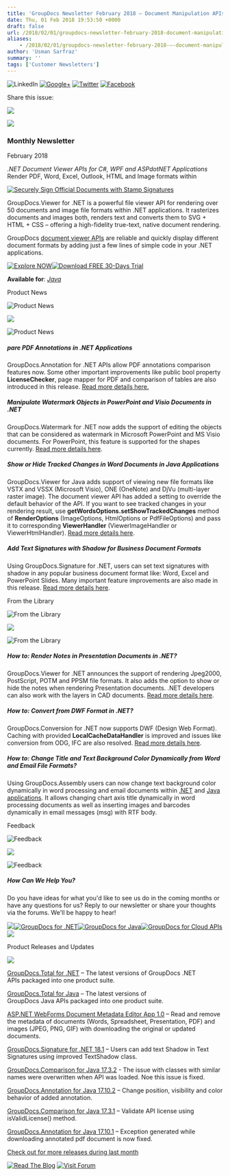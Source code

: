 ```yaml
---
title: 'GroupDocs Newsletter February 2018 – Document Manipulation APIs and Code Examples'
date: Thu, 01 Feb 2018 19:53:50 +0000
draft: false
url: /2018/02/01/groupdocs-newsletter-february-2018-document-manipulation-apis-code-examples/
aliases:
    - /2018/02/01/groupdocs-newsletter-february-2018-–-document-manipulation-apis-code-examples/
author: 'Usman Sarfraz'
summary: ''
tags: ['Customer Newsletters']
---
```


![LinkedIn](https://newsletter.groupdocs.com/uploadimages/image/linkedIn-Icon.png) [![Google+](https://newsletter.groupdocs.com/uploadimages/image/googlePlus-Icon.png)](https://plus.google.com/u/0/b/103611049630322465740/+GroupDocs/?utm_source=nl&utm_campaign=nl-feb18&utm_medium=link) [![Twitter](https://newsletter.groupdocs.com/uploadimages/image/twitter-Icon.png)](https://twitter.com/GroupDocs?utm_source=nl&utm_campaign=nl-feb18&utm_medium=link) [![Facebook](https://newsletter.groupdocs.com/uploadimages/image/facebook-Icon.png)](https://www.facebook.com/GroupDocsApp/?utm_source=nl&utm_campaign=nl-feb18&utm_medium=link)

Share this issue:

![](https://newsletter.groupdocs.com/uploadimages/image/asposeimages/newsletter/separator-690px.png)

[![](https://newsletter.groupdocs.com/uploadimages/image/logo-white.png)](https://www.groupdocs.com/?utm_source=nl&utm_campaign=nl-feb18&utm_medium=link)

### Monthly Newsletter

February 2018

_.NET Document Viewer APIs for C#, WPF and ASPdotNET Applications_  
Render PDF, Word, Excel, Outlook, HTML and Image formats within

[![Securely Sign Official Documents with Stamp Signatures](https://newsletter.groupdocs.com/uploadimages/image/advert_feb_2018.png)](https://products.groupdocs.com/viewer?utm_source=nl&utm_campaign=nl-feb18&utm_medium=link)

GroupDocs.Viewer for .NET is a powerful file viewer API for rendering over 50 documents and image file formats within .NET applications. It rasterizes documents and images both, renders text and converts them to SVG + HTML + CSS – offering a high-fidelity true-text, native document rendering.  
  
GroupDocs [document viewer APIs](https://products.groupdocs.com/viewer/net?utm_source=nl&utm_campaign=nl-feb18&utm_medium=link) are reliable and quickly display different document formats by adding just a few lines of simple code in your .NET applications.

[![Explore NOW](https://newsletter.groupdocs.com/uploadimages/image/ActionButtonsFeb2018.png "Explore NOW")](https://products.groupdocs.com/viewer?utm_source=nl&utm_campaign=nl-feb18&utm_medium=link)[![Download FREE 30-Days Trial](https://newsletter.groupdocs.com/uploadimages/image/advertActionButton-free%2812%29.png "Download FREE 30-Days Trial")](https://downloads.groupdocs.com/viewer/net?utm_source=nl&utm_campaign=nl-february18&utm_medium=link)

**Available for**: _[Java](https://products.groupdocs.com/viewer/java?utm_source=nl&utm_campaign=nl-feb18&utm_medium=link)_

Product News

![Product News](https://newsletter.groupdocs.com/uploadimages/image/asposeimages/newsletter/productNews-Icon.png)

![](https://newsletter.groupdocs.com/uploadimages/image/asposeimages/newsletter/separator-630px.png)

![Product News](https://newsletter.groupdocs.com/uploadimages/image/asposeimages/newsletter/productNews-Icon.png)

##### pare PDF Annotations in .NET Applications

GroupDocs.Annotation for .NET APIs allow PDF annotations comparison features now. Some other important improvements like public bool property **LicenseChecker**, page mapper for PDF and comparison of tables are also introduced in this release. [Read more details here.](https://blog.groupdocs.com/2018/01/17/annotations-comparison-implemented-groupdocs.comparison-.net-18.1/?utm_source=nl&utm_campaign=nl-feb18&utm_medium=link)

##### Manipulate Watermark Objects in PowerPoint and Visio Documents in .NET

GroupDocs.Watermark for .NET now adds the support of editing the objects that can be considered as watermark in Microsoft PowerPoint and MS Visio documents. For PowerPoint, this feature is supported for the shapes currently. [Read more details here](https://blog.groupdocs.com/2018/01/17/edit-watermark-objects-in-powerpoint-and-visio-documents-using-groupdocs.watermark-for-.net-18.1/?utm_source=nl&utm_campaign=nl-feb18&utm_medium=link).

##### Show or Hide Tracked Changes in Word Documents in Java Applications

GroupDocs.Viewer for Java adds support of viewing new file formats like VSTX and VSSX (Microsoft Visio), ONE (OneNote) and DjVu (multi-layer raster image). The document viewer API has added a setting to override the default behavior of the API. If you want to see tracked changes in your rendering result, use **getWordsOptions.setShowTrackedChanges** method of **RenderOptions** (ImageOptions, HtmlOptions or PdfFileOptions) and pass it to corresponding **ViewerHandler** (ViewerImageHandler or ViewerHtmlHandler). [Read more details here](https://blog.groupdocs.com/2018/01/10/show-tracked-changes-in-word-documents-groupdocs.viewer-for-java-17.5.0/?utm_source=nl&utm_campaign=nl-feb18&utm_medium=link).

##### Add Text Signatures with Shadow for Business Document Formats

Using GroupDocs.Signature for .NET, users can set text signatures with shadow in any popular business document format like: Word, Excel and PowerPoint Slides. Many important feature improvements are also made in this release. [Read more details here](https://blog.groupdocs.com/2018/01/23/.net-e-signing-api-v18.1/?utm_source=nl&utm_campaign=nl-feb18&utm_medium=link).

From the Library

![From the Library](https://newsletter.groupdocs.com/uploadimages/image/asposeimages/newsletter/fromLibrary-Icon.png)

![](https://newsletter.groupdocs.com/uploadimages/image/asposeimages/newsletter/separator-630px.png)

![From the Library](https://newsletter.groupdocs.com/uploadimages/image/asposeimages/newsletter/fromLibrary-Icon.png)

##### How to: Render Notes in Presentation Documents in .NET?

GroupDocs.Viewer for .NET announces the support of rendering Jpeg2000, PostScript, POTM and PPSM file formats. It also adds the option to show or hide the notes when rendering Presentation documents. .NET developers can also work with the layers in CAD documents. [Read more details here](https://blog.groupdocs.com/2018/01/25/render-slide-notes-in-presentation-document-groupdocs.viewer-for-.net-18.1/?utm_source=nl&utm_campaign=nl-feb18&utm_medium=link).

##### How to: Convert from DWF Format in .NET?

GroupDocs.Conversion for .NET now supports DWF (Design Web Format). Caching with provided **LocalCacheDataHandler** is improved and issues like conversion from ODG, IFC are also resolved. [Read more details here](https://blog.groupdocs.com/2018/01/24/conversion-dwf-format-supported-groupdocs.conversion-.net-18.1/?utm_source=nl&utm_campaign=nl-feb18&utm_medium=link).

##### How to: Change Title and Text Background Color Dynamically from Word and Email File Formats?

Using GroupDocs.Assembly users can now change text background color dynamically in word processing and email documents within [.NET](https://blog.groupdocs.com/2018/01/12/change-text-background-color-dynamically-using-groupdocs.assembly-for-.net-17.12/?utm_source=nl&utm_campaign=nl-feb18&utm_medium=link) and [Java applications](https://blog.groupdocs.com/2018/01/12/change-title-and-background-color-dynamically-using-groupdocs.assembly-for-java-17.12/?utm_source=nl&utm_campaign=nl-feb18&utm_medium=link). It allows changing chart axis title dynamically in word processing documents as well as inserting images and barcodes dynamically in email messages (msg) with RTF body.

Feedback

![Feedback](https://newsletter.groupdocs.com/uploadimages/image/asposeimages/newsletter/giveFeedback-Icon.png)

![](https://newsletter.groupdocs.com/uploadimages/image/asposeimages/newsletter/separator-630px.png)

![Feedback](https://newsletter.groupdocs.com/uploadimages/image/asposeimages/newsletter/giveFeedback-Icon.png)

##### How Can We Help You?

Do you have ideas for what you'd like to see us do in the coming months or have any questions for us? Reply to our newsletter or share your thoughts via the forums. We'll be happy to hear!

![](https://www.aspose.com/Images/Newsletter/april-2017/spacer-nl.png)[![GroupDocs for .NET](https://newsletter.groupdocs.com/uploadimages/image/dotNet-Icon.png)](https://products.groupdocs.com/total/net?utm_source=nl&utm_campaign=nl-feb18&utm_medium=link)[![GroupDocs for Java](https://newsletter.groupdocs.com/uploadimages/image/java-Icon.png)](https://products.groupdocs.com/total/java?utm_source=nl&utm_campaign=nl-feb18&utm_medium=link)[![GroupDocs for Cloud APIs](https://newsletter.groupdocs.com/uploadimages/image/cloudApi-Icon.png)](https://www.groupdocs.cloud/?utm_source=nl&utm_campaign=nl-feb18&utm_medium=link)![](https://www.aspose.com/Images/Newsletter/april-2017/spacer-nl.png)

Product Releases and Updates

![](https://newsletter.groupdocs.com/uploadimages/image/asposeimages/newsletter/separator-630px.png)

[GroupDocs.Total for .NET](https://products.groupdocs.com/total/net?utm_source=nl&utm_campaign=nl-feb18&utm_medium=link) – The latest versions of GroupDocs .NET APIs packaged into one product suite.

[GroupDocs.Total for Java](https://products.groupdocs.com/total/java?utm_source=nl&utm_campaign=nl-feb18&utm_medium=link) – The latest versions of GroupDocs Java APIs packaged into one product suite.

[ASP.NET WebForms Document Metadata Editor App 1.0](https://blog.groupdocs.com/2018/01/08/introducing-asp.net-webforms-document-metadata-editor-app-v1.0.0-groupdocs.metadata-for-.net/?utm_source=nl&utm_campaign=nl-feb18&utm_medium=link) – Read and remove the metadata of documents (Words, Spreadsheet, Presentation, PDF) and images (JPEG, PNG, GIF) with downloading the original or updated documents.

[GroupDocs.Signature for .NET 18.1](https://blog.groupdocs.com/2018/01/20/.net-annotation-api-v18.1/?utm_source=nl&utm_campaign=nl-feb18&utm_medium=link) – Users can add text Shadow in Text Signatures using improved TextShadow class.

[GroupDocs.Comparison for Java 17.3.2](https://blog.groupdocs.com/2018/01/16/classes-with-similar-names-are-not-overwritten-in-groupdocs.comparison-for-java-17.3.2/?utm_source=nl&utm_campaign=nl-feb18&utm_medium=link) - The issue with classes with similar names were overwritten when API was loaded. Noe this issue is fixed.

[GroupDocs.Annotation for Java 17.10.2](https://blog.groupdocs.com/2018/01/12/bug-fixes-in-java-annotation-api-v17.10.2/?utm_source=nl&utm_campaign=nl-feb18&utm_medium=link) – Change position, visibility and color behavior of added annotation.

[GroupDocs.Comparison for Java 17.3.1](https://blog.groupdocs.com/2017/12/27/validate-license-in-groupdocs.comparison-for-java-17.3.1/?utm_source=nl&utm_campaign=nl-feb18&utm_medium=link) – Validate API license using isValidLicense() method.

[GroupDocs.Annotation for Java 17.10.1](https://blog.groupdocs.com/2017/12/26/bug-fixes-in-java-annotation-api-v17.10.1/?utm_source=nl&utm_campaign=nl-feb18&utm_medium=link) – Exception generated while downloading annotated pdf document is now fixed.

[Check out for more releases during last month](https://downloads.groupdocs.com/?utm_source=nl&utm_campaign=nl-feb18&utm_medium=link)

[![Read The Blog](https://newsletter.groupdocs.com/uploadimages/image/readBlog-ActionButton%281%29.png)](https://blog.groupdocs.com/?utm_source=nl&utm_campaign=nl-feb18&utm_medium=link) [![Visit Forum](https://newsletter.groupdocs.com/uploadimages/image/visitForum-ActionButton%281%29.png)](https://forum.groupdocs.com/?utm_source=nl&utm_campaign=nl-feb18&utm_medium=link)





